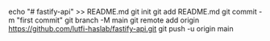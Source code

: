 echo "# fastify-api" >> README.md
git init
git add README.md
git commit -m "first commit"
git branch -M main
git remote add origin https://github.com/lutfi-haslab/fastify-api.git
git push -u origin main